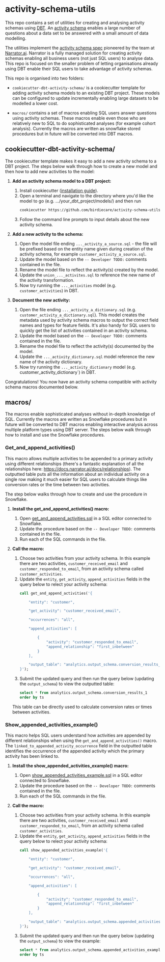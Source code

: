 # activity-schema-utils

[comment]: <> (What are the activity schema utils? Why would you want to use them?)

This repo contains a set of utilities for creating and analysing activity schemas using [DBT](https://www.getdbt.com/). An [activity schema](https://www.activityschema.com/) enables a large number of questions about a data set to be answered with a small amount of data modelling. 


[comment]: <> (How do the utils fit into the broader ecosystem? What are the dependencies?)

The utilities implement the [activity schema spec](https://github.com/ActivitySchema/ActivitySchema/blob/main/spec.md) pioneered by the team at [Narrator.ai](https://www.narrator.ai/). Narrator is a fully managed solution for creating activity schemas enabling all business users (not just SQL users) to analyse data. This repo is focused on the smaller problem of letting organisations already using DBT enable their SQL users to take advantage of activity schemas.

This repo is organised into two folders:

- `cookiecutter-dbt-activity-schema/` is a cookiecutter template for adding activity schema models to an existing DBT project. These models can be configured to update incrementally enabling large datasets to be modelled a lower cost. 
  
- `macros/` contains a set of macros enabling SQL users answer questions using activity schemas. These macros enable even those who are relatively new to SQL to do sophisticated analyses (for example cohort analysis). Currently the macros are written as snowflake stored procedures but in future will be converted into DBT macros.

## cookiecutter-dbt-activity-schema/

The cookiecutter template makes it easy to add a new activity schema to a DBT project. The steps below walk through how to create a new model and then how to add new activities to the model:

1. **Add an activity schema model to a DBT project:**
    1. Install cookiecutter ([installation guide](https://cookiecutter.readthedocs.io/en/latest/installation.html)).
    2. Open a terminal and navigate to the directory where you'd like the model to go (e.g. .../your_dbt_project/models/) and then run
       ```bash
       cookiecutter https://github.com/birdiecare/activity-schema-utils --directory="cookiecutter-dbt-activity-schema"
       ```
    3. Follow the command line prompts to input details about the new activity schema.

2. **Add a new activity to the schema:**
    1. Open the model file ending `..._activity_a_source.sql` - the file will be prefixed based on the entity name given during creation of the activity schema, for example `customer_activity_a_source.sql`. 
    2. Update the model based on the `-- Developer TODO:` comments contained in the file.
    3. Rename the model file to reflect the activity(s) created by the model.
    4. Update the `union_..._activites.sql` to reference the new name of the activity transformation. 
    5. Now try running the `..._activities` model (e.g. `customer_activities`) in DBT.


3. **Document the new activity:**
    1. Open the file ending `..._activity_a_dictionary.sql` (e.g. `customer_activity_a_dictionary.sql`). This model creates the metadata used by activity schema macros to output the correct field names and types for feature fields. It's also handy for SQL users to quickly get the list of activities contained in an activity schema.
    2. Update the model based on the `-- Developer TODO:` comments contained in the file.
    3. Rename the model file to reflect the activity(s) documented by the model.
    4. Update the `..._activity_dictionary.sql` model reference the new name of the activity dictionary.
    5. Now try running the `..._activity_dictionary` model (e.g. customer_activity_dictionary`) in DBT.

Congratulations! You now have an activity schema compatible with activity schema macros documented below.

## macros/

The macros enable sophisticated analyses without in-depth knowledge of SQL. Currently the macros are written as Snowflake procedures but in future will be converted to DBT macros enabling interactive analysis across multiple platform types using DBT server. The steps below walk through how to install and use the Snowflake procedures.

### Get_and_append_activities()

This macro allows multiple activities to be appended to a primary activity using different relationships (there's a fantastic explanation of all the relationships here: https://docs.narrator.ai/docs/relationships). The outputted table puts all the information about an individual activity on a single row making it much easier for SQL users to calculate things like conversion rates or the time between two activities.

The step below walks through how to create and use the procedure in Snowflake.

1. **Install the get_and_append_activities() macro:**
    1. Open [get_and_append_activities.sql](https://github.com/birdiecare/activity-schema-utils/blob/main/macros/snowflake_procedures/get_and_append_activities.sql) in a SQL editor connected to Snowflake.
    2. Update the procedure based on the `-- Developer TODO:` comments contained in the file.
    3. Run each of the SQL commands in the file.

2. **Call the macro:**
    1. Choose two activities from your activity schema. In this example there are two activities, `customer_received_email` and `customer_responded_to_email`, from an activity schema called `customer_activities`.
    2. Update the `entity`, `get_activity`, `append_activities` fields in the query below to relect your activity schema:
        ```SQL
        call get_and_append_activities('{

            "entity": "customer", 

            "get_activity": "customer_received_email",

            "occurrences": "all",     

            "append_activities": [

                {
                    "activity": "customer_responded_to_email",
                    "append_relationship": "first_inbetween"
                }    
            ],

            "output_table": "analytics.output_schema.conversion_results_1"
        }');
        ```
    3. Submit the updated query and then run the query below (updating the `output_schema`) to view the outputted table:
        ```SQL
        select * from analytics.output_schema.conversion_results_1
        order by ts
        ```
    This table can be directly used to calculate conversion rates or times between activities.

### Show_appended_activities_example()

This macro helps SQL users understand how activities are appended by different relationships when using the `get_and_append_activities()` macro. The `linked_to_appended_activity_occurrence` field in the outputted table identifies the occurrence of the appended activity which the primary activity has been linked to. 

1. **Install the show_appended_activities_example() macro:**
    1. Open [show_appended_activities_example.sql](https://github.com/birdiecare/activity-schema-utils/blob/main/macros/snowflake_procedures/show_appended_activities_example.sql) in a SQL editor connected to Snowflake.
    2. Update the procedure based on the `-- Developer TODO:` comments contained in the file.
    3. Run each of the SQL commands in the file.

2. **Call the macro:**
    1. Choose two activities from your activity schema. In this example there are two activities, `customer_received_email` and `customer_responded_to_email`, from an activity schema called `customer_activities`.
    2. Update the `entity`, `get_activity`, `append_activities` fields in the query below to relect your activity schema:
        ```SQL
        call show_appended_activities_example('{

            "entity": "customer", 

            "get_activity": "customer_received_email",

            "occurrences": "all",     

            "append_activities": [

                {
                    "activity": "customer_responded_to_email",
                    "append_relationship": "first_inbetween"
                }    
            ],

            "output_table": "analytics.output_schema.appended_activities_example_1"
        }');
        ```
    3. Submit the updated query and then run the query below (updating the `output_schema`) to view the example:
        ```SQL
        select * from analytics.output_schema.appended_activities_example_1
        order by ts
        ```
